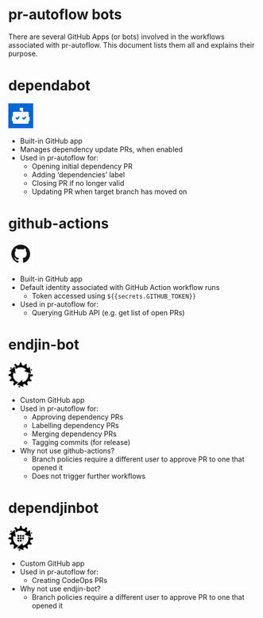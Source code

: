 # pr-autoflow bots

There are several GitHub Apps (or bots) involved in the workflows associated with pr-autoflow. This document lists them all and explains their purpose.

# dependabot

<img src="images/dependabot.png" width=50px />

* Built-in GitHub app
* Manages dependency update PRs, when enabled
* Used in pr-autoflow for:
  * Opening initial dependency PR
  * Adding ‘dependencies’ label
  * Closing PR if no longer valid
  * Updating PR when target branch has moved on

# github-actions

<img src="images/github-actions.png" width=50px />

* Built-in GitHub app
* Default identity associated with GitHub Action workflow runs
  * Token accessed using `${{secrets.GITHUB_TOKEN}}`
* Used in pr-autoflow for:
  * Querying GitHub API (e.g. get list of open PRs)

# endjin-bot

<img src="images/endjin-bot.png" width=50px />

* Custom GitHub app
* Used in pr-autoflow for:
  * Approving dependency PRs
  * Labelling dependency PRs
  * Merging dependency PRs
  * Tagging commits (for release)
* Why not use github-actions?
  * Branch policies require a different user to approve PR to one that opened it
  * Does not trigger further workflows

# dependjinbot

<img src="images/dependjinbot.png" width=50px />

* Custom GitHub app
* Used in pr-autoflow for:
  * Creating CodeOps PRs
* Why not use endjin-bot?
  * Branch policies require a different user to approve PR to one that opened it

